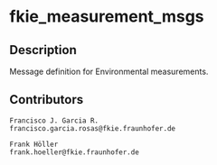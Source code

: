 # fkie_measurement_msgs

## Description

Message definition for Environmental measurements.

## Contributors

```
Francisco J. Garcia R.
francisco.garcia.rosas@fkie.fraunhofer.de

Frank Höller
frank.hoeller@fkie.fraunhofer.de
```